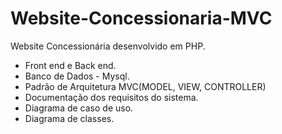 # Website-Concessionaria-MVC
Website Concessionária desenvolvido em PHP.<br/>
- Front end e Back end.<br/>
- Banco de Dados - Mysql.<br/>
- Padrão de Arquitetura MVC(MODEL, VIEW, CONTROLLER)<br/>
- Documentação dos requisitos do sistema.<br/>
- Diagrama de caso de uso.<br/>
- Diagrama de classes.<br/>
